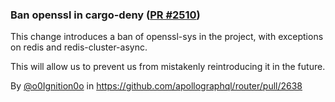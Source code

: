 ### Ban openssl in cargo-deny ([PR #2510](https://github.com/apollographql/router/pull/2638))

This change introduces a ban of openssl-sys in the project, with exceptions on redis and redis-cluster-async.

This will allow us to prevent us from mistakenly reintroducing it in the future.

By [@o0Ignition0o](https://github.com/o0Ignition0o) in https://github.com/apollographql/router/pull/2638
